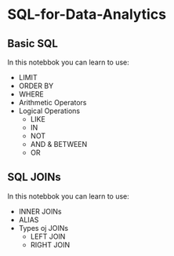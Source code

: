 # SQL-for-Data-Analytics
## Basic SQL
In this notebbok you can learn to use:

* LIMIT
* ORDER BY
* WHERE
* Arithmetic Operators
* Logical Operations
  * LIKE
  * IN
  * NOT
  * AND & BETWEEN
  * OR
## SQL JOINs

In this notebbok you can learn to use:

* INNER JOINs
* ALIAS
* Types oj JOINs
    * LEFT JOIN
    * RIGHT JOIN
